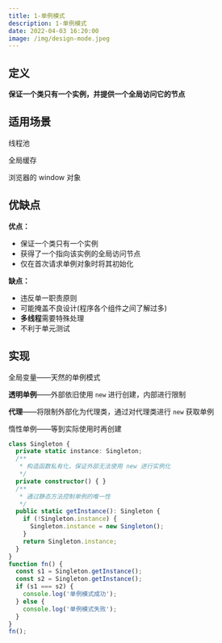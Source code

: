 ```yaml
---
title: 1-单例模式
description: 1-单例模式
date: 2022-04-03 16:20:00
image: /img/design-mode.jpeg
---
```



## 定义

**保证一个类只有一个实例，并提供一个全局访问它的节点**

## 适用场景

线程池

全局缓存

浏览器的 window 对象

## 优缺点

**优点：**
- 保证一个类只有一个实例
- 获得了一个指向该实例的全局访问节点
- 仅在首次请求单例对象时将其初始化

**缺点：**
- 违反单一职责原则
- 可能掩盖不良设计(程序各个组件之间了解过多)
- **多线程**需要特殊处理
- 不利于单元测试

## 实现

全局变量——天然的单例模式

**透明单例**——外部依旧使用 `new` 进行创建，内部进行限制

**代理**——将限制外部化为代理类，通过对代理类进行 `new` 获取单例

惰性单例——等到实际使用时再创建

```ts
class Singleton {
  private static instance: Singleton;
  /**
   * 构造函数私有化，保证外部无法使用 new 进行实例化
   */
  private constructor() { }
  /**
   * 通过静态方法控制单例的唯一性
   */
  public static getInstance(): Singleton {
    if (!Singleton.instance) {
      Singleton.instance = new Singleton();
    }
    return Singleton.instance;
  }
}
function fn() {
  const s1 = Singleton.getInstance();
  const s2 = Singleton.getInstance();
  if (s1 === s2) {
    console.log('单例模式成功');
  } else {
    console.log('单例模式失败');
  }
}
fn();
```